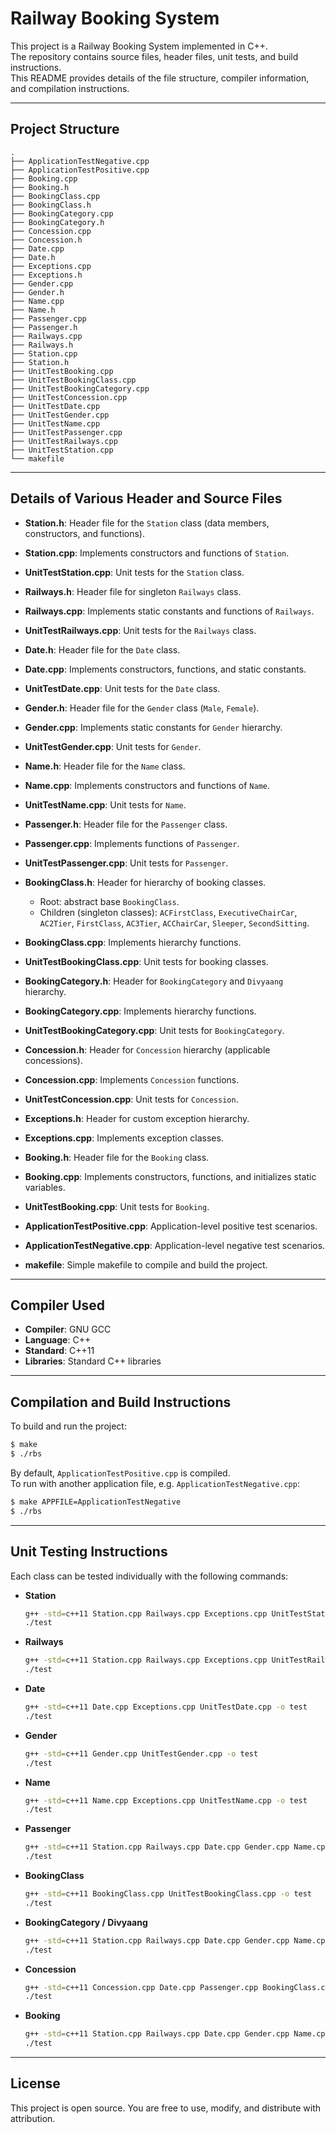 # Railway Booking System

This project is a Railway Booking System implemented in C++.  
The repository contains source files, header files, unit tests, and build instructions.  
This README provides details of the file structure, compiler information, and compilation instructions.

---

## Project Structure

```
.
├── ApplicationTestNegative.cpp
├── ApplicationTestPositive.cpp
├── Booking.cpp
├── Booking.h
├── BookingClass.cpp
├── BookingClass.h
├── BookingCategory.cpp
├── BookingCategory.h
├── Concession.cpp
├── Concession.h
├── Date.cpp
├── Date.h
├── Exceptions.cpp
├── Exceptions.h
├── Gender.cpp
├── Gender.h
├── Name.cpp
├── Name.h
├── Passenger.cpp
├── Passenger.h
├── Railways.cpp
├── Railways.h
├── Station.cpp
├── Station.h
├── UnitTestBooking.cpp
├── UnitTestBookingClass.cpp
├── UnitTestBookingCategory.cpp
├── UnitTestConcession.cpp
├── UnitTestDate.cpp
├── UnitTestGender.cpp
├── UnitTestName.cpp
├── UnitTestPassenger.cpp
├── UnitTestRailways.cpp
├── UnitTestStation.cpp
└── makefile
```

---

## Details of Various Header and Source Files

- **Station.h**: Header file for the `Station` class (data members, constructors, and functions).  
- **Station.cpp**: Implements constructors and functions of `Station`.  
- **UnitTestStation.cpp**: Unit tests for the `Station` class.  

- **Railways.h**: Header file for singleton `Railways` class.  
- **Railways.cpp**: Implements static constants and functions of `Railways`.  
- **UnitTestRailways.cpp**: Unit tests for the `Railways` class.  

- **Date.h**: Header file for the `Date` class.  
- **Date.cpp**: Implements constructors, functions, and static constants.  
- **UnitTestDate.cpp**: Unit tests for the `Date` class.  

- **Gender.h**: Header file for the `Gender` class (`Male`, `Female`).  
- **Gender.cpp**: Implements static constants for `Gender` hierarchy.  
- **UnitTestGender.cpp**: Unit tests for `Gender`.  

- **Name.h**: Header file for the `Name` class.  
- **Name.cpp**: Implements constructors and functions of `Name`.  
- **UnitTestName.cpp**: Unit tests for `Name`.  

- **Passenger.h**: Header file for the `Passenger` class.  
- **Passenger.cpp**: Implements functions of `Passenger`.  
- **UnitTestPassenger.cpp**: Unit tests for `Passenger`.  

- **BookingClass.h**: Header for hierarchy of booking classes.  
  - Root: abstract base `BookingClass`.  
  - Children (singleton classes): `ACFirstClass`, `ExecutiveChairCar`, `AC2Tier`, `FirstClass`, `AC3Tier`, `ACChairCar`, `Sleeper`, `SecondSitting`.  
- **BookingClass.cpp**: Implements hierarchy functions.  
- **UnitTestBookingClass.cpp**: Unit tests for booking classes.  

- **BookingCategory.h**: Header for `BookingCategory` and `Divyaang` hierarchy.  
- **BookingCategory.cpp**: Implements hierarchy functions.  
- **UnitTestBookingCategory.cpp**: Unit tests for `BookingCategory`.  

- **Concession.h**: Header for `Concession` hierarchy (applicable concessions).  
- **Concession.cpp**: Implements `Concession` functions.  
- **UnitTestConcession.cpp**: Unit tests for `Concession`.  

- **Exceptions.h**: Header for custom exception hierarchy.  
- **Exceptions.cpp**: Implements exception classes.  

- **Booking.h**: Header file for the `Booking` class.  
- **Booking.cpp**: Implements constructors, functions, and initializes static variables.  
- **UnitTestBooking.cpp**: Unit tests for `Booking`.  

- **ApplicationTestPositive.cpp**: Application-level positive test scenarios.  
- **ApplicationTestNegative.cpp**: Application-level negative test scenarios.  

- **makefile**: Simple makefile to compile and build the project.  

---

## Compiler Used

- **Compiler**: GNU GCC  
- **Language**: C++  
- **Standard**: C++11  
- **Libraries**: Standard C++ libraries  

---

## Compilation and Build Instructions

To build and run the project:

```sh
$ make
$ ./rbs
```

By default, `ApplicationTestPositive.cpp` is compiled.  
To run with another application file, e.g. `ApplicationTestNegative.cpp`:

```sh
$ make APPFILE=ApplicationTestNegative
$ ./rbs
```

---

## Unit Testing Instructions

Each class can be tested individually with the following commands:

- **Station**  
  ```sh
  g++ -std=c++11 Station.cpp Railways.cpp Exceptions.cpp UnitTestStation.cpp -o test
  ./test
  ```

- **Railways**  
  ```sh
  g++ -std=c++11 Station.cpp Railways.cpp Exceptions.cpp UnitTestRailways.cpp -o test
  ./test
  ```

- **Date**  
  ```sh
  g++ -std=c++11 Date.cpp Exceptions.cpp UnitTestDate.cpp -o test
  ./test
  ```

- **Gender**  
  ```sh
  g++ -std=c++11 Gender.cpp UnitTestGender.cpp -o test
  ./test
  ```

- **Name**  
  ```sh
  g++ -std=c++11 Name.cpp Exceptions.cpp UnitTestName.cpp -o test
  ./test
  ```

- **Passenger**  
  ```sh
  g++ -std=c++11 Station.cpp Railways.cpp Date.cpp Gender.cpp Name.cpp Passenger.cpp BookingClass.cpp BookingCategory.cpp Concession.cpp Booking.cpp Exceptions.cpp UnitTestPassenger.cpp -o test
  ./test
  ```

- **BookingClass**  
  ```sh
  g++ -std=c++11 BookingClass.cpp UnitTestBookingClass.cpp -o test
  ./test
  ```

- **BookingCategory / Divyaang**  
  ```sh
  g++ -std=c++11 Station.cpp Railways.cpp Date.cpp Gender.cpp Name.cpp Passenger.cpp BookingClass.cpp BookingCategory.cpp Concession.cpp Booking.cpp Exceptions.cpp UnitTestBookingCategory.cpp -o test
  ./test
  ```

- **Concession**  
  ```sh
  g++ -std=c++11 Concession.cpp Date.cpp Passenger.cpp BookingClass.cpp BookingCategory.cpp Gender.cpp Name.cpp Booking.cpp Station.cpp Railways.cpp Exceptions.cpp UnitTestConcession.cpp -o test
  ./test
  ```

- **Booking**  
  ```sh
  g++ -std=c++11 Station.cpp Railways.cpp Date.cpp Gender.cpp Name.cpp Passenger.cpp BookingClass.cpp BookingCategory.cpp Concession.cpp Booking.cpp Exceptions.cpp UnitTestBooking.cpp -o test
  ./test
  ```

---

## License

This project is open source. You are free to use, modify, and distribute with attribution.
